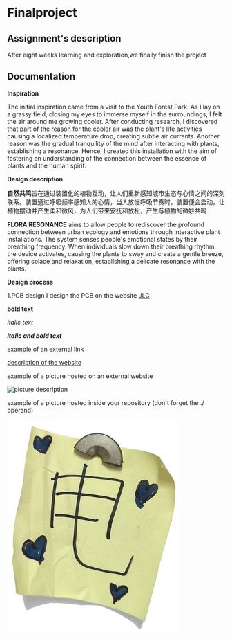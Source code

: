 # Finalproject

## Assignment's description
After eight weeks learning and exploration,we finally finish the project
## Documentation

**Inspiration**

The initial inspiration came from a visit to the Youth Forest Park. As I lay on a grassy field, closing my eyes to immerse myself in the surroundings, I felt the air around me growing cooler. After conducting research, I discovered that part of the reason for the cooler air was the plant's life activities causing a localized temperature drop, creating subtle air currents. Another reason was the gradual tranquility of the mind after interacting with plants, establishing a resonance.
Hence, I created this installation with the aim of fostering an understanding of the connection between the essence of plants and the human spirit.

**Design description**

**自然共鸣**旨在通过装置化的植物互动，让人们重新感知城市生态与心情之间的深刻联系。装置通过呼吸频率感知人的心情，当人放慢呼吸节奏时，装置便会启动，让植物摆动并产生柔和微风，为人们带来安抚和放松，产生与植物的微妙共鸣

**FLORA RESONANCE** aims to allow people to rediscover the profound connection between urban ecology and emotions through interactive plant installations. The system senses people's emotional states by their breathing frequency. When individuals slow down their breathing rhythm, the device activates, causing the plants to sway and create a gentle breeze, offering solace and relaxation, establishing a delicate resonance with the plants.

**Design process**

1.PCB design
I design the PCB on the website [JLC]([https://www.https://www.example.com/](https://pro.easyeda.com/editor#id=9f7ab018919d4014a39773ab13a93a81,tab=*7a0079556f8841eea47b4750b8cfba77@9f7ab018919d4014a39773ab13a93a81))


**bold text**

*italic text*

***italic and bold text***

example of an external link

[description of the website](https://www.https://www.example.com/)

example of a picture hosted on an external website

![picture description](https://djmag.com/sites/default/files/storyimages/Clara_Rockmore.jpg)

example of a picture hosted inside your repository (don't forget the ./ operand)

![picture description](./images/example.jpg)
